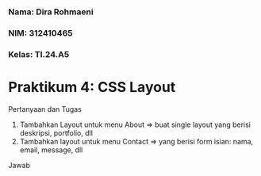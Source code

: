### Nama: Dira Rohmaeni
### NIM: 312410465
### Kelas: TI.24.A5

# Praktikum 4: CSS Layout
Pertanyaan dan Tugas
1. Tambahkan Layout untuk menu About
=> buat single layout yang berisi deskripsi, portfolio, dll
2. Tambahkan layout untuk menu Contact
=> yang berisi form isian: nama, email, message, dll


Jawab


